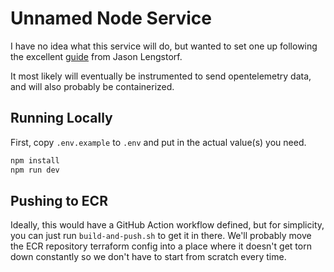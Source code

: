 # Unnamed Node Service

I have no idea what this service will do, but wanted to set one up following the excellent [guide](https://www.learnwithjason.dev/blog/modern-node-server-typescript-2024) from Jason Lengstorf.

It most likely will eventually be instrumented to send opentelemetry data, and will also probably be containerized.

## Running Locally

First, copy `.env.example` to `.env` and put in the actual value(s) you need.

```sh
npm install
npm run dev
```

## Pushing to ECR

Ideally, this would have a GitHub Action workflow defined, but for simplicity, you can just run `build-and-push.sh` to get it in there. We'll probably move the ECR repository terraform config into a place where it doesn't get torn down constantly so we don't have to start from scratch every time.
